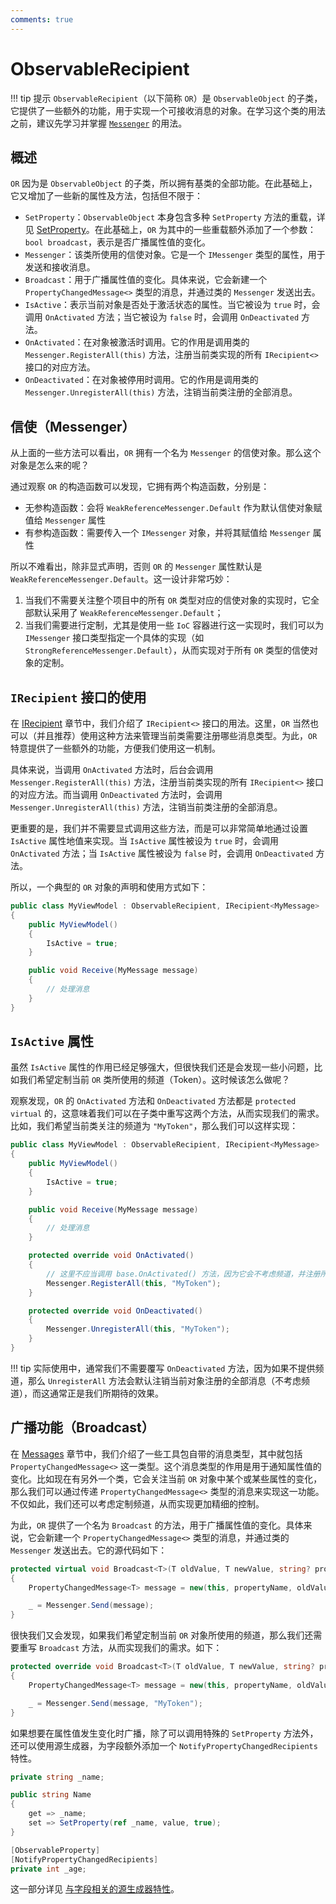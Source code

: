 ```yaml
---
comments: true
---
```


# ObservableRecipient

!!! tip 提示
    `ObservableRecipient`（以下简称 `OR`）是 `ObservableObject` 的子类，它提供了一些额外的功能，用于实现一个可接收消息的对象。在学习这个类的用法之前，建议先学习并掌握 [`Messenger`](../Messengers/index.md) 的用法。

## 概述

`OR` 因为是 `ObservableObject` 的子类，所以拥有基类的全部功能。在此基础上，它又增加了一些新的属性及方法，包括但不限于：

- `SetProperty`：`ObservableObject` 本身包含多种 `SetProperty` 方法的重载，详见 [SetProperty](ObservableObject/SetProperty.md)。在此基础上，`OR` 为其中的一些重载额外添加了一个参数：`bool broadcast`，表示是否广播属性值的变化。
- `Messenger`：该类所使用的信使对象。它是一个 `IMessenger` 类型的属性，用于发送和接收消息。
- `Broadcast`：用于广播属性值的变化。具体来说，它会新建一个 `PropertyChangedMessage<>` 类型的消息，并通过类的 `Messenger` 发送出去。
- `IsActive`：表示当前对象是否处于激活状态的属性。当它被设为 `true` 时，会调用 `OnActivated` 方法；当它被设为 `false` 时，会调用 `OnDeactivated` 方法。
- `OnActivated`：在对象被激活时调用。它的作用是调用类的 `Messenger.RegisterAll(this)` 方法，注册当前类实现的所有 `IRecipient<>` 接口的对应方法。
- `OnDeactivated`：在对象被停用时调用。它的作用是调用类的 `Messenger.UnregisterAll(this)` 方法，注销当前类注册的全部消息。

## 信使（Messenger）

从上面的一些方法可以看出，`OR` 拥有一个名为 `Messenger` 的信使对象。那么这个对象是怎么来的呢？

通过观察 `OR` 的构造函数可以发现，它拥有两个构造函数，分别是：

- 无参构造函数：会将 `WeakReferenceMessenger.Default` 作为默认信使对象赋值给 `Messenger` 属性
- 有参构造函数：需要传入一个 `IMessenger` 对象，并将其赋值给 `Messenger` 属性

所以不难看出，除非显式声明，否则 `OR` 的 `Messenger` 属性默认是 `WeakReferenceMessenger.Default`。这一设计非常巧妙：

1. 当我们不需要关注整个项目中的所有 `OR` 类型对应的信使对象的实现时，它全部默认采用了 `WeakReferenceMessenger.Default`；
2. 当我们需要进行定制，尤其是使用一些 `IoC` 容器进行这一实现时，我们可以为 `IMessenger` 接口类型指定一个具体的实现（如 `StrongReferenceMessenger.Default`），从而实现对于所有 `OR` 类型的信使对象的定制。

## `IRecipient` 接口的使用

在 [IRecipient](../Messengers/IRecipient.md) 章节中，我们介绍了 `IRecipient<>` 接口的用法。这里，`OR` 当然也可以（并且推荐）使用这种方法来管理当前类需要注册哪些消息类型。为此，`OR` 特意提供了一些额外的功能，方便我们使用这一机制。

具体来说，当调用 `OnActivated` 方法时，后台会调用 `Messenger.RegisterAll(this)` 方法，注册当前类实现的所有 `IRecipient<>` 接口的对应方法。而当调用 `OnDeactivated` 方法时，会调用 `Messenger.UnregisterAll(this)` 方法，注销当前类注册的全部消息。

更重要的是，我们并不需要显式调用这些方法，而是可以非常简单地通过设置 `IsActive` 属性地值来实现。当 `IsActive` 属性被设为 `true` 时，会调用 `OnActivated` 方法；当 `IsActive` 属性被设为 `false` 时，会调用 `OnDeactivated` 方法。

所以，一个典型的 `OR` 对象的声明和使用方式如下：

```csharp
public class MyViewModel : ObservableRecipient, IRecipient<MyMessage>
{
    public MyViewModel()
    {
        IsActive = true;
    }

    public void Receive(MyMessage message)
    {
        // 处理消息
    }
}
```

## `IsActive` 属性

虽然 `IsActive` 属性的作用已经足够强大，但很快我们还是会发现一些小问题，比如我们希望定制当前 `OR` 类所使用的频道（Token）。这时候该怎么做呢？

观察发现，`OR` 的 `OnActivated` 方法和 `OnDeactivated` 方法都是 `protected virtual` 的，这意味着我们可以在子类中重写这两个方法，从而实现我们的需求。比如，我们希望当前类关注的频道为 `"MyToken"`，那么我们可以这样实现：

```csharp
public class MyViewModel : ObservableRecipient, IRecipient<MyMessage>
{
    public MyViewModel()
    {
        IsActive = true;
    }

    public void Receive(MyMessage message)
    {
        // 处理消息
    }

    protected override void OnActivated()
    {
        // 这里不应当调用 base.OnActivated() 方法，因为它会不考虑频道，并注册所有消息
        Messenger.RegisterAll(this, "MyToken");
    }

    protected override void OnDeactivated()
    {
        Messenger.UnregisterAll(this, "MyToken");
    }
}
```

!!! tip
    实际使用中，通常我们不需要覆写 `OnDeactivated` 方法，因为如果不提供频道，那么 `UnregisterAll` 方法会默认注销当前对象注册的全部消息（不考虑频道），而这通常正是我们所期待的效果。

## 广播功能（Broadcast）

在 [Messages](../Messengers/Messages.md) 章节中，我们介绍了一些工具包自带的消息类型，其中就包括 `PropertyChangedMessage<>` 这一类型。这个消息类型的作用是用于通知属性值的变化。比如现在有另外一个类，它会关注当前 `OR` 对象中某个或某些属性的变化，那么我们可以通过传递 `PropertyChangedMessage<>` 类型的消息来实现这一功能。不仅如此，我们还可以考虑定制频道，从而实现更加精细的控制。

为此，`OR` 提供了一个名为 `Broadcast` 的方法，用于广播属性值的变化。具体来说，它会新建一个 `PropertyChangedMessage<>` 类型的消息，并通过类的 `Messenger` 发送出去。它的源代码如下：

```csharp
protected virtual void Broadcast<T>(T oldValue, T newValue, string? propertyName)
{
    PropertyChangedMessage<T> message = new(this, propertyName, oldValue, newValue);

    _ = Messenger.Send(message);
}
```

很快我们又会发现，如果我们希望定制当前 `OR` 对象所使用的频道，那么我们还需要重写 `Broadcast` 方法，从而实现我们的需求。如下：

```csharp
protected override void Broadcast<T>(T oldValue, T newValue, string? propertyName)
{
    PropertyChangedMessage<T> message = new(this, propertyName, oldValue, newValue);

    _ = Messenger.Send(message, "MyToken");
}
```

如果想要在属性值发生变化时广播，除了可以调用特殊的 `SetProperty` 方法外，还可以使用源生成器，为字段额外添加一个 `NotifyPropertyChangedRecipients` 特性。

```csharp
private string _name;

public string Name
{
    get => _name;
    set => SetProperty(ref _name, value, true);
}

[ObservableProperty]
[NotifyPropertyChangedRecipients]
private int _age;
```

这一部分详见 [与字段相关的源生成器特性](../Source%20Generator/FieldAttributes.md#_5)。